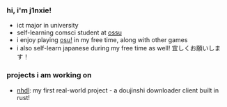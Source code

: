 ### hi, i'm j1nxie!

- ict major in university
- self-learning comsci student at [ossu](https://github.com/ossu/computer-science)
- i enjoy playing [osu!](https://osu.ppy.sh) in my free time, along with other games
- i also self-learn japanese during my free time as well! 宜しくお願いします！

### projects i am working on
- [nhdl](https://github.com/j1nxie/nhdl): my first real-world project - a doujinshi downloader client built in rust!

<!---
j1nxie/j1nxie is a ✨ special ✨ repository because its `README.md` (this file) appears on your GitHub profile.
You can click the Preview link to take a look at your changes.
--->
